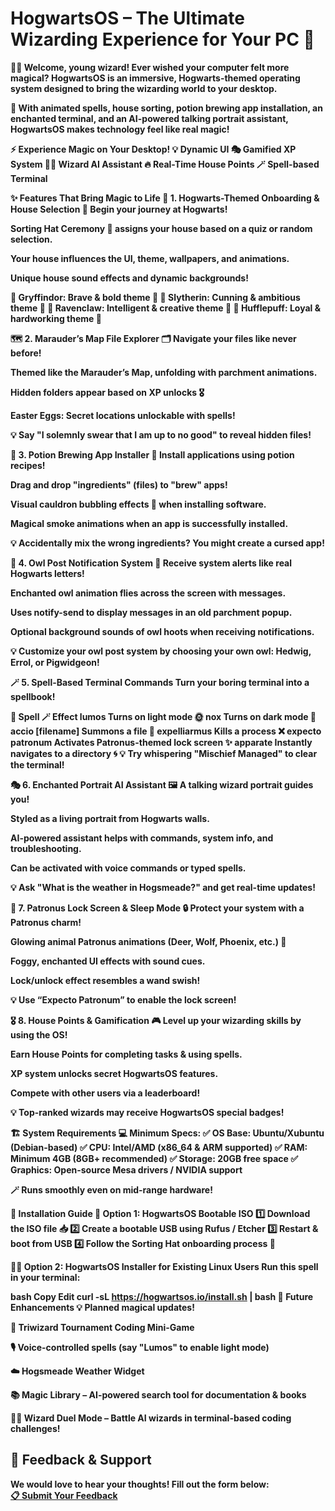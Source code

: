 # HogwartsOS – The Ultimate Wizarding Experience for Your PC 🏰

<b>🎩✨ Welcome, young wizard! Ever wished your computer felt more magical? HogwartsOS is an immersive, Hogwarts-themed operating system designed to bring the wizarding world to your desktop.

🔮 With animated spells, house sorting, potion brewing app installation, an enchanted terminal, and an AI-powered talking portrait assistant, HogwartsOS makes technology feel like real magic!<b>

⚡ Experience Magic on Your Desktop!
💡 Dynamic UI 🎭 Gamified XP System 🧙‍♂️ Wizard AI Assistant 🔥 Real-Time House Points 🪄 Spell-based Terminal

✨ Features That Bring Magic to Life
🏰 1. Hogwarts-Themed Onboarding & House Selection
🚪 Begin your journey at Hogwarts!

Sorting Hat Ceremony 🎩 assigns your house based on a quiz or random selection.

Your house influences the UI, theme, wallpapers, and animations.

Unique house sound effects and dynamic backgrounds!

🔹 Gryffindor: Brave & bold theme 🦁
🔹 Slytherin: Cunning & ambitious theme 🐍
🔹 Ravenclaw: Intelligent & creative theme 🦅
🔹 Hufflepuff: Loyal & hardworking theme 🦡

🗺 2. Marauder’s Map File Explorer
🗂 Navigate your files like never before!

Themed like the Marauder’s Map, unfolding with parchment animations.

Hidden folders appear based on XP unlocks 🎖

Easter Eggs: Secret locations unlockable with spells!

💡 Say "I solemnly swear that I am up to no good" to reveal hidden files!

🧪 3. Potion Brewing App Installer
🔮 Install applications using potion recipes!

Drag and drop "ingredients" (files) to "brew" apps!

Visual cauldron bubbling effects 🫧 when installing software.

Magical smoke animations when an app is successfully installed.

💡 Accidentally mix the wrong ingredients? You might create a cursed app!

🦉 4. Owl Post Notification System
📜 Receive system alerts like real Hogwarts letters!

Enchanted owl animation flies across the screen with messages.

Uses notify-send to display messages in an old parchment popup.

Optional background sounds of owl hoots when receiving notifications.

💡 Customize your owl post system by choosing your own owl: Hedwig, Errol, or Pigwidgeon!

🪄 5. Spell-Based Terminal Commands
Turn your boring terminal into a spellbook!

🔮 Spell	🪄 Effect
lumos	Turns on light mode 🌞
nox	Turns on dark mode 🌙
accio [filename]	Summons a file 📂
expelliarmus <process>	Kills a process ❌
expecto patronum	Activates Patronus-themed lock screen ✨
apparate <path>	Instantly navigates to a directory 🌀
💡 Try whispering "Mischief Managed" to clear the terminal!

🎭 6. Enchanted Portrait AI Assistant
🖼 A talking wizard portrait guides you!

Styled as a living portrait from Hogwarts walls.

AI-powered assistant helps with commands, system info, and troubleshooting.

Can be activated with voice commands or typed spells.

💡 Ask "What is the weather in Hogsmeade?" and get real-time updates!

🔮 7. Patronus Lock Screen & Sleep Mode
🔒 Protect your system with a Patronus charm!

Glowing animal Patronus animations (Deer, Wolf, Phoenix, etc.) 🦌

Foggy, enchanted UI effects with sound cues.

Lock/unlock effect resembles a wand swish!

💡 Use “Expecto Patronum” to enable the lock screen!

🎖 8. House Points & Gamification
🎮 Level up your wizarding skills by using the OS!

Earn House Points for completing tasks & using spells.

XP system unlocks secret HogwartsOS features.

Compete with other users via a leaderboard!

💡 Top-ranked wizards may receive HogwartsOS special badges!

🏗 System Requirements
💻 Minimum Specs:
✅ OS Base: Ubuntu/Xubuntu (Debian-based)
✅ CPU: Intel/AMD (x86_64 & ARM supported)
✅ RAM: Minimum 4GB (8GB+ recommended)
✅ Storage: 20GB free space
✅ Graphics: Open-source Mesa drivers / NVIDIA support

🪄 Runs smoothly even on mid-range hardware!

🚀 Installation Guide
🏰 Option 1: HogwartsOS Bootable ISO
1️⃣ Download the ISO file 📥
2️⃣ Create a bootable USB using Rufus / Etcher
3️⃣ Restart & boot from USB
4️⃣ Follow the Sorting Hat onboarding process 🎩

🧙‍♂️ Option 2: HogwartsOS Installer for Existing Linux Users
Run this spell in your terminal:

bash
Copy
Edit
curl -sL https://hogwartsos.io/install.sh | bash
📌 Future Enhancements
💡 Planned magical updates!

🏅 Triwizard Tournament Coding Mini-Game

🎙 Voice-controlled spells (say "Lumos" to enable light mode)

☁️ Hogsmeade Weather Widget

📚 Magic Library – AI-powered search tool for documentation & books

🧙‍♂️ Wizard Duel Mode – Battle AI wizards in terminal-based coding challenges!

## 📝 Feedback & Support  
We would love to hear your thoughts! Fill out the form below:  
[📋 Submit Your Feedback]([https://forms.gle/YOUR-FORM-LINK](https://docs.google.com/forms/d/1yDVWQbo8KRJbQ3-hQJpZArPl53TDeWweGjXnt1ZEiVk/edit))


